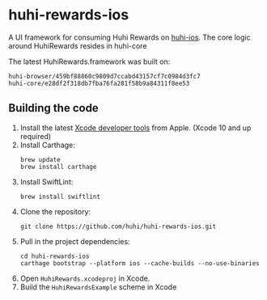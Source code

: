 # huhi-rewards-ios

A UI framework for consuming Huhi Rewards on [huhi-ios](https://github.com/huhi/huhi-ios). The core logic around HuhiRewards resides in huhi-core

The latest HuhiRewards.framework was built on:

```
huhi-browser/459bf88860c9809d7ccabd43157cf7c0984d3fc7
huhi-core/e28df2f318db7fba76fa281f58b9a84311f8ee53
```

Building the code
-----------------

1. Install the latest [Xcode developer tools](https://developer.apple.com/xcode/downloads/) from Apple. (Xcode 10 and up required)
1. Install Carthage:
    ```shell
    brew update
    brew install carthage
    ```
1. Install SwiftLint:
    ```shell
    brew install swiftlint
    ```
1. Clone the repository:
    ```shell
    git clone https://github.com/huhi/huhi-rewards-ios.git
    ```
1. Pull in the project dependencies:
    ```shell
    cd huhi-rewards-ios
    carthage bootstrap --platform ios --cache-builds --no-use-binaries
    ```
1. Open `HuhiRewards.xcodeproj` in Xcode.
1. Build the `HuhiRewardsExample` scheme in Xcode

